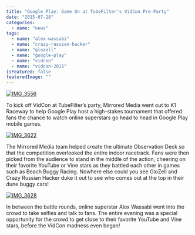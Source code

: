```yaml
---
title: "Google Play: Game On at TubeFilter's VidCon Pre-Party"
date: "2015-07-28"
categories: 
  - name: "news"
tags: 
  - name: "alex-wassabi"
  - name: "crazy-russian-hacker"
  - name: "glozell"
  - name: "google-play"
  - name: "vidcon"
  - name: "vidcon-2015"
isFeatured: false
featuredImage: ""
---
```


[![IMG_3556](http://www.mirroredmedia.com/wp-content/uploads/2015/07/IMG_3556-e1438117221931-1024x768.jpg)](http://www.mirroredmedia.com/wp-content/uploads/2015/07/IMG_3556.jpg)

To kick off VidCon at TubeFilter’s party, Mirrored Media went out to K1 Raceway to help Google Play host a high-stakes tournament that offered fans the chance to watch online superstars go head to head in Google Play mobile games.

[![IMG_3622](http://www.mirroredmedia.com/wp-content/uploads/2015/07/IMG_36221-e1438118722930-1024x768.jpg)](http://www.mirroredmedia.com/wp-content/uploads/2015/07/IMG_36221-e1438118722930.jpg)

The Mirrored Media team helped create the ultimate Observation Deck so that the competition overlooked the entire indoor racetrack. Fans were then picked from the audience to stand in the middle of the action, cheering on their favorite YouTube or Vine stars as they battled each other in games such as Beach Buggy Racing. Nowhere else could you see GloZell and Crazy Russian Hacker duke it out to see who comes out at the top in their dune buggy cars!

[![IMG_3628](http://www.mirroredmedia.com/wp-content/uploads/2015/07/IMG_3628-e1438118948877-1024x768.jpg)](http://www.mirroredmedia.com/wp-content/uploads/2015/07/IMG_3628-e1438118948877.jpg)

In between the battle rounds, online superstar Alex Wassabi went into the crowd to take selfies and talk to fans. The entire evening was a special opportunity for the crowd to get close to their favorite YouTube and Vine stars, before the VidCon madness even began!
